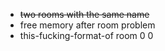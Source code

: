- ~~two rooms with the same name~~
- free memory after room problem
- this-fucking-format-of room 0 0
